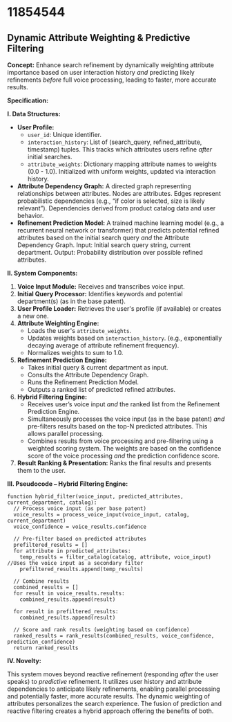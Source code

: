 # 11854544

## Dynamic Attribute Weighting & Predictive Filtering

**Concept:** Enhance search refinement by dynamically weighting attribute importance based on user interaction history *and* predicting likely refinements *before* full voice processing, leading to faster, more accurate results.

**Specification:**

**I. Data Structures:**

*   **User Profile:**
    *   `user_id`: Unique identifier.
    *   `interaction_history`: List of (search_query, refined_attribute, timestamp) tuples.  This tracks which attributes users refine *after* initial searches.
    *   `attribute_weights`: Dictionary mapping attribute names to weights (0.0 - 1.0). Initialized with uniform weights, updated via interaction history.
*   **Attribute Dependency Graph:** A directed graph representing relationships between attributes.  Nodes are attributes. Edges represent probabilistic dependencies (e.g., “if color is selected, size is likely relevant”).  Dependencies derived from product catalog data and user behavior.
*   **Refinement Prediction Model:** A trained machine learning model (e.g., a recurrent neural network or transformer) that predicts potential refined attributes based on the initial search query *and* the Attribute Dependency Graph.  Input: Initial search query string, current department. Output: Probability distribution over possible refined attributes.

**II. System Components:**

1.  **Voice Input Module:** Receives and transcribes voice input.
2.  **Initial Query Processor:**  Identifies keywords and potential department(s) (as in the base patent).
3.  **User Profile Loader:** Retrieves the user's profile (if available) or creates a new one.
4.  **Attribute Weighting Engine:**
    *   Loads the user's `attribute_weights`.
    *   Updates weights based on `interaction_history`.  (e.g., exponentially decaying average of attribute refinement frequency).
    *   Normalizes weights to sum to 1.0.
5.  **Refinement Prediction Engine:**
    *   Takes initial query & current department as input.
    *   Consults the Attribute Dependency Graph.
    *   Runs the Refinement Prediction Model.
    *   Outputs a ranked list of predicted refined attributes.
6.  **Hybrid Filtering Engine:**
    *   Receives user’s voice input *and* the ranked list from the Refinement Prediction Engine.
    *   Simultaneously processes the voice input (as in the base patent) *and* pre-filters results based on the top-N predicted attributes. This allows parallel processing.
    *   Combines results from voice processing and pre-filtering using a weighted scoring system.  The weights are based on the confidence score of the voice processing *and* the prediction confidence score.
7.  **Result Ranking & Presentation:**  Ranks the final results and presents them to the user.

**III. Pseudocode – Hybrid Filtering Engine:**

```
function hybrid_filter(voice_input, predicted_attributes, current_department, catalog):
  // Process voice input (as per base patent)
  voice_results = process_voice_input(voice_input, catalog, current_department)
  voice_confidence = voice_results.confidence

  // Pre-filter based on predicted attributes
  prefiltered_results = []
  for attribute in predicted_attributes:
    temp_results = filter_catalog(catalog, attribute, voice_input) //Uses the voice input as a secondary filter
    prefiltered_results.append(temp_results)

  // Combine results
  combined_results = []
  for result in voice_results.results:
    combined_results.append(result)

  for result in prefiltered_results:
    combined_results.append(result)

  // Score and rank results (weighting based on confidence)
  ranked_results = rank_results(combined_results, voice_confidence, prediction_confidence)
  return ranked_results
```

**IV.  Novelty:**

This system moves beyond reactive refinement (responding *after* the user speaks) to *predictive* refinement. It utilizes user history and attribute dependencies to anticipate likely refinements, enabling parallel processing and potentially faster, more accurate results.  The dynamic weighting of attributes personalizes the search experience. The fusion of prediction and reactive filtering creates a hybrid approach offering the benefits of both.